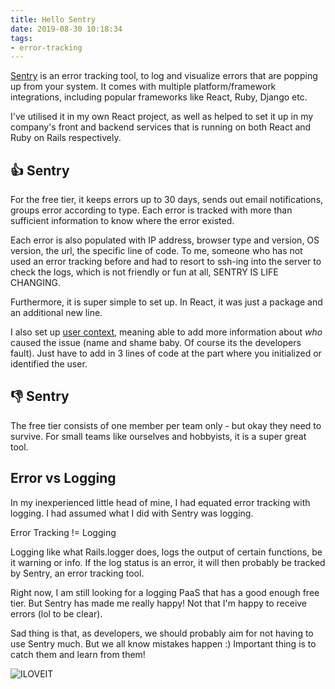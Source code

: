 ```yaml
---
title: Hello Sentry
date: 2019-08-30 10:18:34
tags:
- error-tracking
---
```


[Sentry](https://sentry.io) is an error tracking tool, to log and visualize errors that are popping up from your system.<!-- excerpt --> It comes with multiple platform/framework integrations, including popular frameworks like React, Ruby, Django etc.

I've utilised it in my own React project, as well as helped to set it up in my company's front and backend services that is running on both React and Ruby on Rails respectively. 

## 👍 Sentry
For the free tier, it keeps errors up to 30 days, sends out email notifications, groups error according to type. Each error is tracked with more than sufficient information to know where the error existed.

Each error is also populated with IP address, browser type and version, OS version, the url, the specific line of code. To me, someone who has not used an error tracking before and had to resort to ssh-ing into the server to check the logs, which is not friendly or fun at all, SENTRY IS LIFE CHANGING.

Furthermore, it is super simple to set up. In React, it was just a package and an additional new line. 

I also set up [user context](https://docs.sentry.io/enriching-error-data/context/?platform=javascript#capturing-the-user), meaning able to add more information about _who_ caused the issue (name and shame baby. Of course its the developers fault). Just have to add in 3 lines of code at the part where you initialized or identified the user.

## 👎 Sentry
The free tier consists of one member per team only - but okay they need to survive. For small teams like ourselves and hobbyists, it is a super great tool.

## Error vs Logging

In my inexperienced little head of mine, I had equated error tracking with logging. I had assumed what I did with Sentry was logging.

Error Tracking != Logging

Logging like what Rails.logger does, logs the output of certain functions, be it warning or info. If the log status is an error, it will then probably be tracked by Sentry, an error tracking tool. 

Right now, I am still looking for a logging PaaS that has a good enough free tier. But Sentry has made me really happy! Not that I'm happy to receive errors (lol to be clear). 

Sad thing is that, as developers, we should probably aim for not having to use Sentry much. But we all know mistakes happen :) Important thing is to catch them and learn from them! 

![ILOVEIT](https://media.giphy.com/media/3onX0m9HTiFduxX90M/giphy.gif)